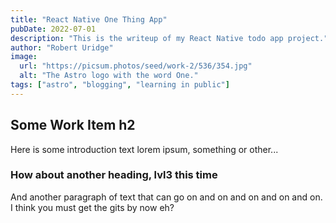 ```yaml
---
title: "React Native One Thing App"
pubDate: 2022-07-01
description: "This is the writeup of my React Native todo app project."
author: "Robert Uridge"
image:
  url: "https://picsum.photos/seed/work-2/536/354.jpg"
  alt: "The Astro logo with the word One."
tags: ["astro", "blogging", "learning in public"]
---
```


## Some Work Item h2

Here is some introduction text lorem ipsum, something or other...

### How about another heading, lvl3 this time

And another paragraph of text that can go on and on and on and on and on. I think you must get the gits by now eh?
